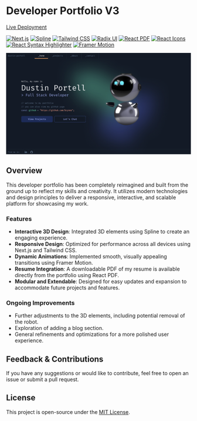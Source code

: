 # Developer Portfolio V3

[Live Deployment](https://dustinjs.dev)

[![Next.js](https://img.shields.io/badge/Next.js-000000?style=for-the-badge&logo=next.js&logoColor=white)](https://nextjs.org/)
[![Spline](https://img.shields.io/badge/Spline-111?style=for-the-badge&logo=spline&logoColor=white)](https://spline.design/)
[![Tailwind CSS](https://img.shields.io/badge/TailwindCSS-06B6D4?style=for-the-badge&logo=tailwindcss&logoColor=white)](https://tailwindcss.com/)
[![Radix UI](https://img.shields.io/badge/Radix%20UI-4A4A4A?style=for-the-badge&logo=radix-ui&logoColor=white)](https://www.radix-ui.com/)
[![React PDF](https://img.shields.io/badge/React%20PDF-20232A?style=for-the-badge&logo=react&logoColor=61DAFB)](https://react-pdf.org/)
[![React Icons](https://img.shields.io/badge/React%20Icons-20232A?style=for-the-badge&logo=react&logoColor=61DAFB)](https://react-icons.github.io/react-icons/)
[![React Syntax Highlighter](https://img.shields.io/badge/React%20Syntax%20Highlighter-20232A?style=for-the-badge&logo=react&logoColor=61DAFB)](https://react-syntax-highlighter.github.io/react-syntax-highlighter/)
[![Framer Motion](https://img.shields.io/badge/Framer%20Motion-0055FF?style=for-the-badge&logo=framer&logoColor=white)](https://www.framer.com/motion/)

![Portfolio Screenshot](./public/portfolio-preview.png)

## Overview

This developer portfolio has been completely reimagined and built from the ground up to reflect my skills and creativity. It utilizes modern technologies and design principles to deliver a responsive, interactive, and scalable platform for showcasing my work.

### Features

- **Interactive 3D Design**: Integrated 3D elements using Spline to create an engaging experience.
- **Responsive Design**: Optimized for performance across all devices using Next.js and Tailwind CSS.
- **Dynamic Animations**: Implemented smooth, visually appealing transitions using Framer Motion.
- **Resume Integration**: A downloadable PDF of my resume is available directly from the portfolio using React PDF.
- **Modular and Extendable**: Designed for easy updates and expansion to accommodate future projects and features.

### Ongoing Improvements

- Further adjustments to the 3D elements, including potential removal of the robot.
- Exploration of adding a blog section.
- General refinements and optimizations for a more polished user experience.

## Feedback & Contributions

If you have any suggestions or would like to contribute, feel free to open an issue or submit a pull request.

## License

This project is open-source under the [MIT License](LICENSE).
